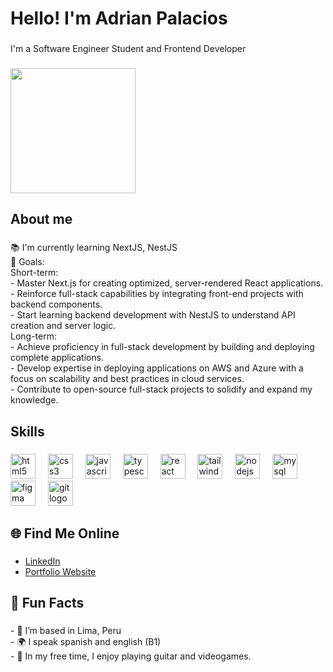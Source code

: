 <h1 align="left">Hello! I'm Adrian Palacios</h1>

###

<p align="left">I'm a Software Engineer Student and Frontend Developer</p>

###

<div align="left">
  <img height="200" src="https://i.pinimg.com/originals/74/63/59/74635989b770a38189fff31a8ef152ea.gif"  />
</div>

###

<h2 align="left">About me</h2>

###

<p align="left">📚 I'm currently learning NextJS, NestJS<br>🎯 Goals: <br>Short-term:<br>- Master Next.js for creating optimized, server-rendered React applications.<br>    - Reinforce full-stack capabilities by integrating front-end projects with backend components.<br>    - Start learning backend development with NestJS to understand API creation and server logic.<br>Long-term:<br>- Achieve proficiency in full-stack development by building and deploying complete applications.<br>    - Develop expertise in deploying applications on AWS and Azure with a focus on scalability and best practices in cloud services.<br>    - Contribute to open-source full-stack projects to solidify and expand my knowledge.</p>

###

<h2 align="left">Skills</h2>

###

<div align="left">
  <img src="https://cdn.jsdelivr.net/gh/devicons/devicon/icons/html5/html5-original.svg" height="40" alt="html5 logo"  />
  <img width="12" />
  <img src="https://cdn.jsdelivr.net/gh/devicons/devicon/icons/css3/css3-original.svg" height="40" alt="css3 logo"  />
  <img width="12" />
  <img src="https://cdn.jsdelivr.net/gh/devicons/devicon/icons/javascript/javascript-original.svg" height="40" alt="javascript logo"  />
  <img width="12" />
  <img src="https://cdn.jsdelivr.net/gh/devicons/devicon/icons/typescript/typescript-original.svg" height="40" alt="typescript logo"  />
  <img width="12" />
  <img src="https://cdn.jsdelivr.net/gh/devicons/devicon/icons/react/react-original.svg" height="40" alt="react logo"  />
  <img width="12" />
  <img src="https://cdn.jsdelivr.net/gh/devicons/devicon/icons/tailwindcss/tailwindcss-original-wordmark.svg" height="40" alt="tailwindcss logo"  />
  <img width="12" />
  <img src="https://cdn.jsdelivr.net/gh/devicons/devicon/icons/nodejs/nodejs-original.svg" height="40" alt="nodejs logo"  />
  <img width="12" />
  <img src="https://cdn.jsdelivr.net/gh/devicons/devicon/icons/mysql/mysql-original.svg" height="40" alt="mysql logo"  />
  <img width="12" />
  <img src="https://cdn.jsdelivr.net/gh/devicons/devicon/icons/figma/figma-original.svg" height="40" alt="figma logo"  />
  <img width="12" />
  <img src="https://cdn.jsdelivr.net/gh/devicons/devicon/icons/git/git-original.svg" height="40" alt="git logo"  />
</div>

###

<h2 align="left">🌐 Find Me Online</h2>

###

- [LinkedIn](https://www.linkedin.com/in/adrianpal-dev/)
- [Portfolio Website](https://adrianpal.xyz/)

###

<h2 align="left">🌟 Fun Facts</h2>

###

<p align="left">- 📍 I’m based in Lima, Peru<br>- 🌍 I speak spanish and english (B1)<br>- 🎨 In my free time, I enjoy playing guitar and videogames.</p>

###
